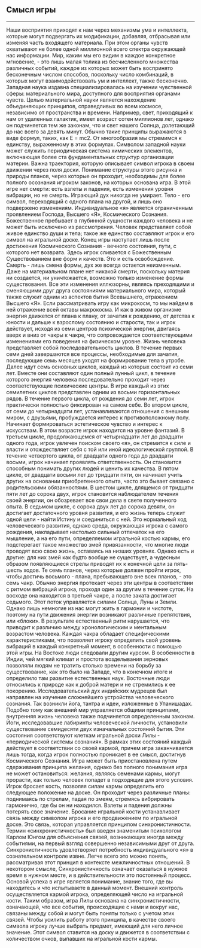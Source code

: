 ##  Смысл игры


---
Наши восприятия приходят к нам через механизмы ума и интеллекта, которые могут подвергать их модификации, добавляя, отбрасывая или изменяя часть входящего материала. При этом органы чувств охватывают не более одной миллионной всего спектра окружающей нас информации. Мир, каким мы его видим в каждое конкретное мгновение, - это лишь малая толика из бесчисленного множества различных событий, каждое из которых может быть воспринято бесконечным числом способов, поскольку число комбинаций, в которых могут взаимодействовать ум и интеллект, также бесконечно. Западная наука издавна специализировалась на изучении чувственной сферы: материального мира, доступного для восприятия органами чувств. Целью материальной науки является нахождение объединяющих принципов, справедливых во всем космосе, независимо от пространства и времени. Например, свет, приходящий к нам от удаленных галактик, имеет возраст сотен миллионов лет, однако он подчиняется тем же законам, что и свет нашего Солнца, долетающий до нас всего за девять минут. Обычно такие принципы выражаются в виде формул, таких, как E = mc2. От многообразия мы стремимся к единству, выраженному в этих формулах. Символом западной науки может служить периодическая система химических элементов, включающая более ста фундаментальных структур организации материи. Важна траектория, которую описывает символ игрока в своем движении через поля доски. Понимание структуры этого рисунка и природы планов, через которые он проходит, необходимы для более полного осознания игроком законов, на которых основана игра. В этой игре нет смерти: есть взлеты и падения, есть изменения уровня вибрации, но не смерть. Играющий дух никогда не умирает. Тело - его символ, переходящий с одного плана на другой, и лишь оно подвержено изменениям. Индивидуальное «я» является ограниченным проявлением Господа, Высшего «Я», Космического Сознания. Божественное пребывает в глубинной сущности каждого человека и не может быть исключено из рассмотрения. Человек представляет собой живое единство души и тела; такое же единство составляют игрок и его символ на игральной доске. Конец игры наступает лишь после достижения Космического Сознания - вечного состояния, пути, с которого нет возврата. Здесь игрок сливается с Божественным Существованием вне форм и качеств. Это и есть освобождение. Смерть - лишь смена формы, дух же всегда остается неизменным. Даже на материальном плане нет никакой смерти, поскольку материя ни создается, ни уничтожается, возможно только изменение формы существования. Все эти изменения иллюзорны, являясь преходящими и сменяющими друг друга состояниями материального мира, который также служит одним из аспектов бытия Всевышнего, отражением Высшего «Я». Если рассматривать игру как микрокосм, то мы найдем в ней отражение всей октавы макрокосма. И как в живом организме энергия движется от плана к плану, от зачатия к рождению, от детства к юности и дальше к взрослому состоянию и старости, так и игрок действует, исходя из семи центров психической энергии, двигаясь вверх и вниз от чакры к чакре, что сопровождается соответствующими изменениями его поведения на физическом уровне. Жизнь человека представляет собой последовательность циклов. В течение первых семи дней завершаются все процессы, необходимые для зачатия, последующие семь месяцев уходят на формирование тела в утробе. Далее идут семь основных циклов, каждый из которых состоит из семи лет. Вместе они составляют один полный лунный цикл, в течение которого энергия человека последовательно проходит через соответствующие психические центры. В игре каждый из этих семилетних циклов представлен одним из восьми горизонтальных рядов. В течение первого цикла, от рождения до семи лет, игрок практически полностью фиксирован на самом себе. Во втором цикле, от семи до четырнадцати лет, устанавливаются отношения с внешним миром, с друзьями, пробуждается интерес к противоположному полу. Начинает формироваться эстетическое чувство и интерес к искусствам. В этом возрасте игрок находится на уровне фантазий. В третьем цикле, продолжающемся от четырнадцати лет до двадцати одного года, игрок увлечен поиском своего «я», он стремится к силе и власти и отождествляет себя с той или иной идеологической группой. В течение четвертого цикла, от двадцати одного года до двадцати восьми, игрок начинает проявлять ответственность. Он становится способным понимать других людей и ценить их качества. В пятом цикле, от двадцати восьми лет до тридцати пяти, он начинает учить других на основании приобретенного опыта, часто это бывает связано с родительскими обязанностями. В шестом цикле, длящемся от тридцати пяти лет до сорока двух, игрок становится наблюдателем течения своей энергии, он обозревает все свои дела в свете полученного опыта. В седьмом цикле, с сорока двух лет до сорока девяти, он достигает достаточного уровня развития, и его жизнь теперь служит одной цели - найти Истину и соединиться с ней. Это нормальный ход человеческого развития, однако среда, окружающая игрока с самого рождения, накладывает настолько сильный отпечаток на его мышление, а на его пути, определяемом игральной костью кармы, его подстерегает такое множество змей привязанности, что многие люди проводят всю свою жизнь, оставаясь на низших уровнях. Однако есть и другие: для них змей как будто вообще не существует, а чудесным образом появляющиеся стрелы приводят их к конечной цели за пять-шесть ходов. Те семь планов, через которые должен пройти игрок, чтобы достичь восьмого - плана, пребывающего вне всех планов, - это семь чакр. Обычно энергия протекает через эти центры в соответствии с ритмом вибраций игрока, проходя один за другим в течение суток. На восходе она находится в третьей чакре, а после заката достигает седьмого. Этот поток управляется силами Солнца, Луны и Земли. Однако лишь немногие из нас могут жить в гармонии и чистоте, поэтому на пути движения энергии возникают различные препятствия, или «блоки». В результате естественный ритм нарушается, что приводит к различию между хронологическим и ментальным возрастом человека. Каждая чакра обладает специфическими характеристиками, что позволяет игроку определить свой уровень вибраций в каждый конкретный момент, в особенности с помощью этой игры. На Востоке люди следовали другим курсом. В особенности в Индии, чей мягкий климат и простота возделывания зерновых позволяли людям не тратить столько времени на борьбу за существование, как это было на Западе, что в конечном итоге и определило там развитие естественных наук. Восточные люди относились к природе как к доброй матери и не стремились к ее покорению. Исследовательский дух индийских мудрецов был направлен на изучение сложнейшего устройства человеческого сознания. Так возникли йога, тантра и идеи, изложенные в Упанишадах. Подобно тому как внешний мир управляется общими принципами, внутренняя жизнь человека также подчиняется определенным законам. Йоги, исследовавшие лабиринты человеческой личности, установили существование семидесяти двух изначальных состояний бытия. Эти состояния соответствуют клеткам игральной доски Лилы - «периодической системы сознания». В рамках этих состояний каждый действует в соответствии со своей кармой, причем игра заканчивается лишь тогда, когда игрок полностью проникает в ее смысл, достигнув Космического Сознания. Игра может быть приостановлена путем сдерживания принципа желания, однако без полного понимания игра не может остановиться: желания, являясь семенами кармы, могут прорасти, как только человек попадет в подходящие для этого условия. Игрок бросает кость, позволяя силам кармы определить его следующее положение на доске. Он проходит через различные планы: поднимаясь по стрелам, падая по змеям, стремясь вибрировать гармонично, где бы он ни находился. Взлеты и падения должны потерять свое значение. Бросание игральной кости устанавливает связь между символом игрока и его продвижением по игральной доске. Это связь, которая управляется принципом синхронистичности. Термин «синхронистичность» был введен знаменитым психологом Карлом Юнгом для объяснения связей, возникающих иногда между событиями, на первый взгляд совершенно независимыми друг от друга. Синхронистичность удовлетворяет потребность индивидуального «я» в сознательном контроле извне. Легче всего это можно понять, рассматривая этот принцип в контексте межличностных отношений. В некотором смысле, Синхронистичность означает оказаться в нужное время в нужном месте, и в действительности это постоянный процесс. Основой успеха в игре является понимание, знание того, где вы находитесь и что испытываете в данный момент. Внешний контроль осуществляется кармой игрока, определяющей число на игральной кости. Таким образом, игра Лилы основана на синхронистичности, означающей, что все события, происходящие с нами и вокруг нас, связаны между собой и могут быть поняты только с учетом этих связей. Чтобы усилить работу этого принципа, в качестве своего символа игроку лучше выбрать предмет, имеющий для него личное значение. Этот символ ставится на доску и движется в соответствии с количеством очков, выпавших на игральной кости кармы.
